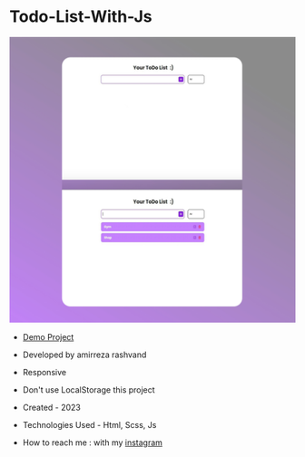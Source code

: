 # Todo-List-With-Js

![viewfinal](https://raw.githubusercontent.com/Amirreza-Rashvand-Developer/Todo-List-With-Js/main/preview.jpg)

- [Demo Project](https://amirreza-rashvand-developer.github.io/Counter/)

- Developed by amirreza rashvand

- Responsive

- Don't use LocalStorage this project

- Created - 2023

- Technologies Used - Html, Scss, Js

- How to reach me : with my [instagram](https://www.instagram.com/amirreza_rashvand_developer)
